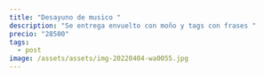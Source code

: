 ```yaml
---
title: "Desayuno de musico "
description: "Se entrega envuelto con moño y tags con frases "
precio: "28500"
tags:
  - post
image: /assets/assets/img-20220404-wa0055.jpg
---
```

